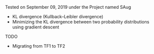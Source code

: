 Tested on September 09, 2019 under the Project named SAug
- KL divergence (Kullback–Leibler divergence)
- Minimizing the KL divergence between two probability distributions using gradient descent


TODO
- Migrating from TF1 to TF2
